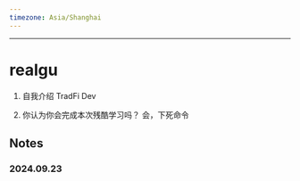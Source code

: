```yaml
---
timezone: Asia/Shanghai
---
```


---

# realgu

1. 自我介绍
   TradFi Dev

3. 你认为你会完成本次残酷学习吗？
   会，下死命令
   
## Notes

<!-- Content_START -->

### 2024.09.23



### 

<!-- Content_END -->
